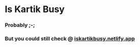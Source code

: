 # Is Kartik Busy

### Probably ;-;

### But you could still check @ [iskartikbusy.netlify.app](iskartikbusy.netlify.app)
